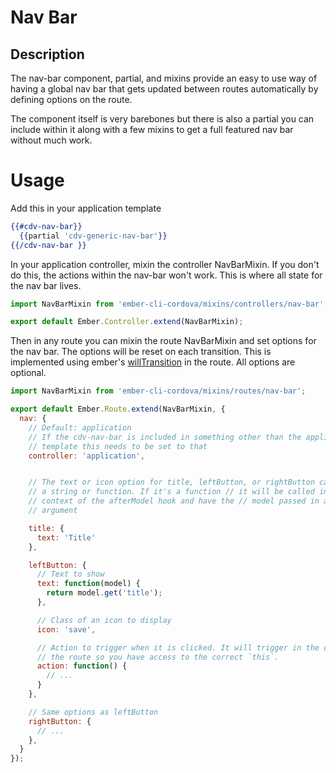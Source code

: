 # Nav Bar

## Description

The nav-bar component, partial, and mixins provide an easy to use way of having
a global nav bar that gets updated between routes automatically by defining
options on the route.

The component itself is very barebones but there is also a partial you can
include within it along with a few mixins to get a full featured nav bar without
much work.

# Usage

Add this in your application template

```hbs
{{#cdv-nav-bar}}
  {{partial 'cdv-generic-nav-bar'}}
{{/cdv-nav-bar }}
```

In your application controller, mixin the controller NavBarMixin. If you don't
do this, the actions within the nav-bar won't work. This is where all state for
the nav bar lives.

```js
import NavBarMixin from 'ember-cli-cordova/mixins/controllers/nav-bar';

export default Ember.Controller.extend(NavBarMixin);
```

Then in any route you can mixin the route NavBarMixin and set options for the
nav bar. The options will be reset on each transition. This is implemented using
ember's
[willTransition](http://emberjs.com/api/classes/Ember.Route.html#event_willTransition) in the route. All options are optional.

```js
import NavBarMixin from 'ember-cli-cordova/mixins/routes/nav-bar';

export default Ember.Route.extend(NavBarMixin, {
  nav: {
    // Default: application
    // If the cdv-nav-bar is included in something other than the application
    // template this needs to be set to that
    controller: 'application',


    // The text or icon option for title, leftButton, or rightButton can be
    // a string or function. If it's a function // it will be called in the
    // context of the afterModel hook and have the // model passed in as an
    // argument

    title: {
      text: 'Title'
    },

    leftButton: {
      // Text to show
      text: function(model) {
        return model.get('title');
      },

      // Class of an icon to display
      icon: 'save',

      // Action to trigger when it is clicked. It will trigger in the context of
      // the route so you have access to the correct `this`.
      action: function() {
        // ...
      }
    },

    // Same options as leftButton
    rightButton: {
      // ...
    },
  }
});
```



